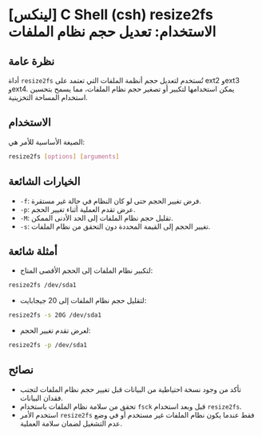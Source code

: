 # [لينكس] C Shell (csh) resize2fs الاستخدام: تعديل حجم نظام الملفات

## نظرة عامة
أداة `resize2fs` تُستخدم لتعديل حجم أنظمة الملفات التي تعتمد على ext2 وext3 وext4. يمكن استخدامها لتكبير أو تصغير حجم نظام الملفات، مما يسمح بتحسين استخدام المساحة التخزينية.

## الاستخدام
الصيغة الأساسية للأمر هي:

```bash
resize2fs [options] [arguments]
```

## الخيارات الشائعة
- `-f`: فرض تغيير الحجم حتى لو كان النظام في حالة غير مستقرة.
- `-p`: عرض تقدم العملية أثناء تغيير الحجم.
- `-M`: تقليل حجم نظام الملفات إلى الحد الأدنى الممكن.
- `-s`: تغيير الحجم إلى القيمة المحددة دون التحقق من نظام الملفات.

## أمثلة شائعة
- لتكبير نظام الملفات إلى الحجم الأقصى المتاح:
```bash
resize2fs /dev/sda1
```

- لتقليل حجم نظام الملفات إلى 20 جيجابايت:
```bash
resize2fs -s 20G /dev/sda1
```

- لعرض تقدم تغيير الحجم:
```bash
resize2fs -p /dev/sda1
```

## نصائح
- تأكد من وجود نسخة احتياطية من البيانات قبل تغيير حجم نظام الملفات لتجنب فقدان البيانات.
- تحقق من سلامة نظام الملفات باستخدام `fsck` قبل وبعد استخدام `resize2fs`.
- استخدم الأمر `resize2fs` فقط عندما يكون نظام الملفات غير مستخدم أو في وضع عدم التشغيل لضمان سلامة العملية.